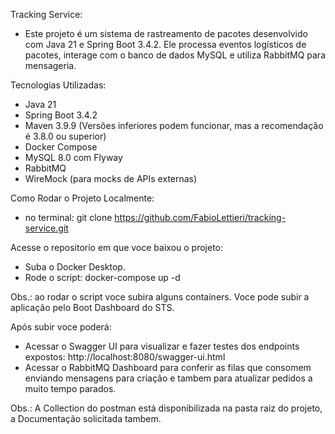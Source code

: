 Tracking Service: 
 - Este projeto é um sistema de rastreamento de pacotes desenvolvido com Java 21 e Spring Boot 3.4.2. Ele processa eventos logísticos de pacotes, interage com o banco de dados MySQL e utiliza RabbitMQ para mensageria.

Tecnologias Utilizadas: 
 - Java 21
 - Spring Boot 3.4.2
 - Maven 3.9.9 (Versões inferiores podem funcionar, mas a recomendação é 3.8.0 ou superior)
 - Docker Compose
 - MySQL 8.0 com Flyway
 - RabbitMQ
 - WireMock (para mocks de APIs externas)

Como Rodar o Projeto Localmente: 
 - no terminal: git clone https://github.com/FabioLettieri/tracking-service.git

Acesse o repositorio em que voce baixou o projeto: 
 - Suba o Docker Desktop.
 - Rode o script: docker-compose up -d

Obs.: ao rodar o script voce subira alguns containers.
Voce pode subir a aplicação pelo Boot Dashboard do STS.

Após subir voce poderá: 
 - Acessar o Swagger UI para visualizar e fazer testes dos endpoints expostos: http://localhost:8080/swagger-ui.html
 - Acessar o RabbitMQ Dashboard para conferir as filas que consomem enviando mensagens para criação e tambem para atualizar pedidos a muito tempo parados.


Obs.: A Collection do postman está disponibilizada na pasta raiz do projeto, a Documentação solicitada tambem.
